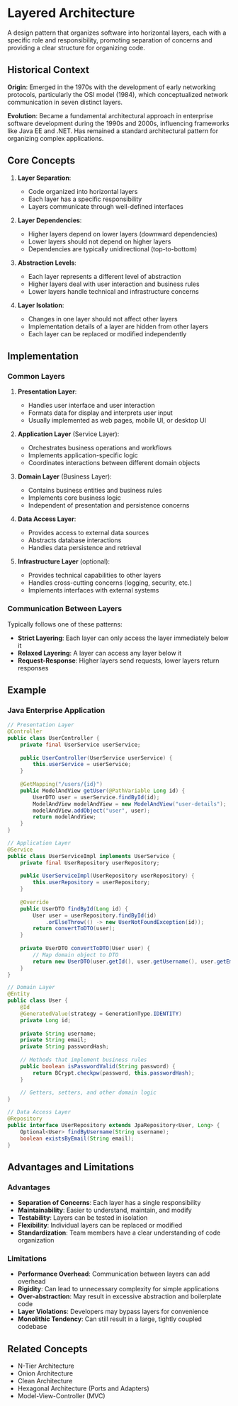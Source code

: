 # Layered Architecture

A design pattern that organizes software into horizontal layers, each with a specific role and responsibility, promoting separation of concerns and providing a clear structure for organizing code.

## Historical Context

**Origin**: Emerged in the 1970s with the development of early networking protocols, particularly the OSI model (1984), which conceptualized network communication in seven distinct layers.

**Evolution**: Became a fundamental architectural approach in enterprise software development during the 1990s and 2000s, influencing frameworks like Java EE and .NET. Has remained a standard architectural pattern for organizing complex applications.

## Core Concepts

1. **Layer Separation**:
   - Code organized into horizontal layers
   - Each layer has a specific responsibility
   - Layers communicate through well-defined interfaces

2. **Layer Dependencies**:
   - Higher layers depend on lower layers (downward dependencies)
   - Lower layers should not depend on higher layers
   - Dependencies are typically unidirectional (top-to-bottom)

3. **Abstraction Levels**:
   - Each layer represents a different level of abstraction
   - Higher layers deal with user interaction and business rules
   - Lower layers handle technical and infrastructure concerns

4. **Layer Isolation**:
   - Changes in one layer should not affect other layers
   - Implementation details of a layer are hidden from other layers
   - Each layer can be replaced or modified independently

## Implementation

### Common Layers

1. **Presentation Layer**:
   - Handles user interface and user interaction
   - Formats data for display and interprets user input
   - Usually implemented as web pages, mobile UI, or desktop UI

2. **Application Layer** (Service Layer):
   - Orchestrates business operations and workflows
   - Implements application-specific logic
   - Coordinates interactions between different domain objects

3. **Domain Layer** (Business Layer):
   - Contains business entities and business rules
   - Implements core business logic
   - Independent of presentation and persistence concerns

4. **Data Access Layer**:
   - Provides access to external data sources
   - Abstracts database interactions
   - Handles data persistence and retrieval

5. **Infrastructure Layer** (optional):
   - Provides technical capabilities to other layers
   - Handles cross-cutting concerns (logging, security, etc.)
   - Implements interfaces with external systems

### Communication Between Layers

Typically follows one of these patterns:
- **Strict Layering**: Each layer can only access the layer immediately below it
- **Relaxed Layering**: A layer can access any layer below it
- **Request-Response**: Higher layers send requests, lower layers return responses

## Example

### Java Enterprise Application

```java
// Presentation Layer
@Controller
public class UserController {
    private final UserService userService;
    
    public UserController(UserService userService) {
        this.userService = userService;
    }
    
    @GetMapping("/users/{id}")
    public ModelAndView getUser(@PathVariable Long id) {
        UserDTO user = userService.findById(id);
        ModelAndView modelAndView = new ModelAndView("user-details");
        modelAndView.addObject("user", user);
        return modelAndView;
    }
}

// Application Layer
@Service
public class UserServiceImpl implements UserService {
    private final UserRepository userRepository;
    
    public UserServiceImpl(UserRepository userRepository) {
        this.userRepository = userRepository;
    }
    
    @Override
    public UserDTO findById(Long id) {
        User user = userRepository.findById(id)
            .orElseThrow(() -> new UserNotFoundException(id));
        return convertToDTO(user);
    }
    
    private UserDTO convertToDTO(User user) {
        // Map domain object to DTO
        return new UserDTO(user.getId(), user.getUsername(), user.getEmail());
    }
}

// Domain Layer
@Entity
public class User {
    @Id
    @GeneratedValue(strategy = GenerationType.IDENTITY)
    private Long id;
    
    private String username;
    private String email;
    private String passwordHash;
    
    // Methods that implement business rules
    public boolean isPasswordValid(String password) {
        return BCrypt.checkpw(password, this.passwordHash);
    }
    
    // Getters, setters, and other domain logic
}

// Data Access Layer
@Repository
public interface UserRepository extends JpaRepository<User, Long> {
    Optional<User> findByUsername(String username);
    boolean existsByEmail(String email);
}
```

## Advantages and Limitations

### Advantages
- **Separation of Concerns**: Each layer has a single responsibility
- **Maintainability**: Easier to understand, maintain, and modify
- **Testability**: Layers can be tested in isolation
- **Flexibility**: Individual layers can be replaced or modified
- **Standardization**: Team members have a clear understanding of code organization

### Limitations
- **Performance Overhead**: Communication between layers can add overhead
- **Rigidity**: Can lead to unnecessary complexity for simple applications
- **Over-abstraction**: May result in excessive abstraction and boilerplate code
- **Layer Violations**: Developers may bypass layers for convenience
- **Monolithic Tendency**: Can still result in a large, tightly coupled codebase

## Related Concepts
- N-Tier Architecture
- Onion Architecture
- Clean Architecture
- Hexagonal Architecture (Ports and Adapters)
- Model-View-Controller (MVC) 